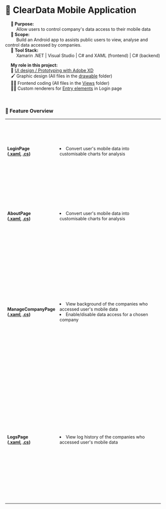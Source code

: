 # 📱 ClearData Mobile Application

&emsp; 🎯 **Purpose:** <br>
&emsp; &emsp; Allow users to control company's data access to their mobile data <br>
&emsp; 📐 **Scope:**   <br>
&emsp; &emsp; Build an Android app to assists public users to view, analyse and control data accessed by companies. <br> 
&emsp; 🧰 **Tool Stack:** <br>
&emsp; &emsp; Xamarin .NET | Visual Studio | C# and XAML (frontend) | C# (backend)
<br>

&emsp; **My role in this project:** <br>
&emsp; 🎨 [UI design / Prototyping with Adobe XD](https://xd.adobe.com/view/85b2e459-6308-46c3-948b-b25e30cfd2de-d0e1/) <br>
&emsp; 🖌 Graphic design (All files in the [drawable](https://github.com/NicoleTYF/ClearData-mobile/tree/master/ClearData/ClearData.Android/Resources/drawable) folder)<br>
&emsp; 👩‍💻  Frontend coding (All files in the [Views](https://github.com/NicoleTYF/ClearData-mobile/tree/master/ClearData/ClearData/Views) folder)<br>
&emsp; 👩‍💻 Custom renderers for [Entry elements](https://github.com/NicoleTYF/ClearData-mobile/blob/master/ClearData/ClearData.Android/LoginEntryRenderer.cs) in Login page 

<br>

### 🔨 Feature Overview
<table>
<tr>
  <td> 
    <b>LoginPage<br>(<a href="https://github.com/NicoleTYF/ClearData-mobile/blob/master/ClearData/ClearData/Views/LoginPage.xaml">.xaml</a>, <a href="https://github.com/NicoleTYF/ClearData-mobile/blob/master/ClearData/ClearData/Views/LoginPage.xaml.cs">.cs</a>)</b>  
  </td>
  <td width="300"><li>Convert user's mobile data into customisable charts for analysis </li></td>
  <td><img src="https://github.com/NicoleTYF/ClearData-mobile/blob/master/Screenshot_20201017-191752.jpg" height="200"/></td>
</tr>
<tr>
  <td> 
    <b>AboutPage<br>(<a href="https://github.com/NicoleTYF/ClearData-mobile/blob/master/ClearData/ClearData/Views/AboutPage.xaml">.xaml</a>, <a href="https://github.com/NicoleTYF/ClearData-mobile/blob/master/ClearData/ClearData/Views/AboutPage.xaml.cs">.cs</a>)</b>  
  </td>
  <td width="300"><li>Convert user's mobile data into customisable charts for analysis </li></td>
  <td><img src="https://github.com/NicoleTYF/ClearData-mobile/blob/master/Capture.PNG" height="200"/></td>
</tr>
<tr>
  <td> 
    <b>ManageCompanyPage<br>(<a href="https://github.com/NicoleTYF/ClearData-mobile/blob/master/ClearData/ClearData/Views/ManageCompanyPage.xaml">.xaml</a>, <a href="https://github.com/NicoleTYF/ClearData-mobile/blob/master/ClearData/ClearData/Views/ManageCompanyPage.xaml.cs">.cs</a>)</b>  
  </td>
  <td width="300"><li>View background of the companies who accessed user's mobile data</li><li>Enable/disable data access for a chosen company </li></td>
  <td><img src="https://github.com/NicoleTYF/ClearData-mobile/blob/master/Screenshot_20201017-191922.jpg" height="200"/>
      <img src="https://github.com/NicoleTYF/ClearData-mobile/blob/master/Screenshot_20201017-192108.jpg" height="200"/></td>
</tr>
<tr>
  <td> 
    <b>LogsPage<br>(<a href="https://github.com/NicoleTYF/ClearData-mobile/blob/master/ClearData/ClearData/Views/LogHistoryCompanyPage.xaml">.xaml</a>, <a href="https://github.com/NicoleTYF/ClearData-mobile/blob/master/ClearData/ClearData/Views/LogHistoryCompanyPage.xaml.cs">.cs</a>)</b>  
  </td>
  <td width="400"><li>View log history of the companies who accessed user's mobile data </li></td>
  <td><img src="https://github.com/NicoleTYF/ClearData-mobile/blob/master/Screenshot_20201017-191900.jpg" height="200"/>
      <img src="https://github.com/NicoleTYF/ClearData-mobile/blob/master/Screenshot_20201017-191914.jpg" height="200"/></td>
</tr> 
</table>

